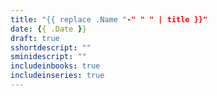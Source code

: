 ```yaml
---
title: "{{ replace .Name "-" " " | title }}"
date: {{ .Date }}
draft: true
sshortdescript: ""
sminidescript: ""
includeinbooks: true
includeinseries: true
---
```


